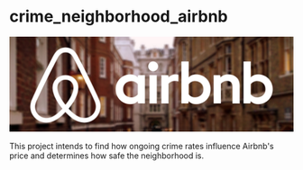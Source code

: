 # crime_neighborhood_airbnb

![banner](https://github.com/binayakhadka/crime_neighborhood_airbnb/blob/main/image/Airbnb.jpg)

This project intends to find how ongoing crime rates influence Airbnb's price and determines how safe the neighborhood is.
